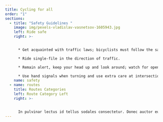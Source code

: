 ```yaml
---
title: Cycling for all
order: "1"
sections:
  - title: "Safety Guidelines "
    image: img/pexels-vladislav-vasnetsov-1605943.jpg
    left: Ride safe
    right: >-
      

      * Get acquainted with traffic laws; bicyclists must follow the same rules as motorists.

      * Ride single-file in the direction of traffic.

      * Remain alert, keep your head up and look around; watch for opening car doors and other hazards.

      * Use hand signals when turning and use extra care at intersections.
    name: safety
  - name: routes
    title: Routes Categories
    left: R﻿oute Category Left
    right: >-
      

      In pulvinar lectus id tellus sodales consectetur. Donec auctor euismod augue, sit amet tristique tellus pharetra rutrum. Proin condimentum, lacus rhoncus feugiat finibus, est augue ultrices nisl, ut pulvinar sapien odio vel arcu. Aenean luctus id enim facilisis tempus. Aenean felis sapien, iaculis eget lacus vel, vestibulum vestibulum nisi. Donec eu efficitur nisi. Donec ornare erat mi, ut blandit nulla viverra in. Maecenas ac iaculis dui. Aliquam scelerisque commodo dui ut rutrum.
---
```

